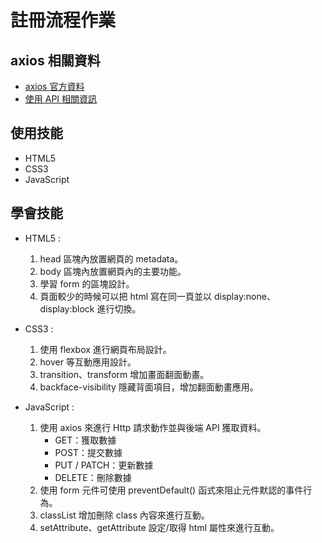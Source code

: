 # 註冊流程作業

## axios 相關資料
* [axios 官方資料](https://github.com/axios/axios)
* [使用 API 相關資訊](https://github.com/hexschool/nodejs_ajax_tutorial)

## 使用技能
* HTML5
* CSS3
* JavaScript

## 學會技能
* HTML5 :
  1. head 區塊內放置網頁的 metadata。
  2. body 區塊內放置網頁內的主要功能。
  3. 學習 form 的區塊設計。
  4. 頁面較少的時候可以把 html 寫在同一頁並以 display:none、display:block 進行切換。
     
* CSS3 :
  1. 使用 flexbox 進行網頁布局設計。
  2. hover 等互動應用設計。
  3. transition、transform 增加畫面翻面動畫。
  4. backface-visibility 隱藏背面項目，增加翻面動畫應用。

* JavaScript :
  1. 使用 axios 來進行 Http 請求動作並與後端 API 獲取資料。
     * GET：獲取數據
     * POST：提交數據
     * PUT / PATCH：更新數據
     * DELETE：刪除數據
  2. 使用 form 元件可使用 preventDefault() 函式來阻止元件默認的事件行為。
  3. classList 增加刪除 class 內容來進行互動。
  4. setAttribute、getAttribute 設定/取得 html 屬性來進行互動。
